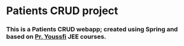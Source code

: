 # Patients CRUD project
### This is a Patients CRUD webapp; created using Spring and based on [Pr. Youssfi](https://www.youtube.com/user/mohamedYoussfi/videos) JEE courses.
